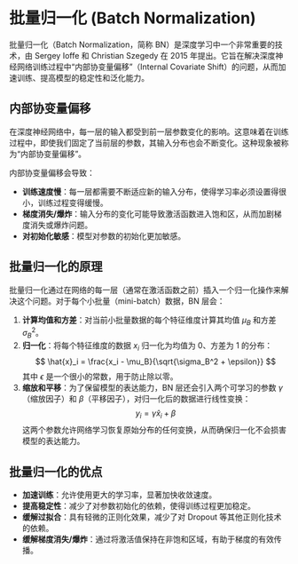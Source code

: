 # 批量归一化 (Batch Normalization)

批量归一化（Batch Normalization，简称 BN）是深度学习中一个非常重要的技术，由 Sergey Ioffe 和 Christian Szegedy 在 2015 年提出。它旨在解决深度神经网络训练过程中“内部协变量偏移”（Internal Covariate Shift）的问题，从而加速训练、提高模型的稳定性和泛化能力。

## 内部协变量偏移

在深度神经网络中，每一层的输入都受到前一层参数变化的影响。这意味着在训练过程中，即使我们固定了当前层的参数，其输入分布也会不断变化。这种现象被称为“内部协变量偏移”。

内部协变量偏移会导致：
- **训练速度慢**：每一层都需要不断适应新的输入分布，使得学习率必须设置得很小，训练过程变得缓慢。
- **梯度消失/爆炸**：输入分布的变化可能导致激活函数进入饱和区，从而加剧梯度消失或爆炸问题。
- **对初始化敏感**：模型对参数的初始化更加敏感。

## 批量归一化的原理

批量归一化通过在网络的每一层（通常在激活函数之前）插入一个归一化操作来解决这个问题。对于每个小批量（mini-batch）数据，BN 层会：

1.  **计算均值和方差**：对当前小批量数据的每个特征维度计算其均值 $\mu_B$ 和方差 $\sigma_B^2$。
2.  **归一化**：将每个特征维度的数据 $x_i$ 归一化为均值为 0、方差为 1 的分布：
    $$ \hat{x}_i = \frac{x_i - \mu_B}{\sqrt{\sigma_B^2 + \epsilon}} $$
    其中 $\epsilon$ 是一个很小的常数，用于防止除以零。
3.  **缩放和平移**：为了保留模型的表达能力，BN 层还会引入两个可学习的参数 $\gamma$（缩放因子）和 $\beta$（平移因子），对归一化后的数据进行线性变换：
    $$ y_i = \gamma \hat{x}_i + \beta $$
    这两个参数允许网络学习恢复原始分布的任何变换，从而确保归一化不会损害模型的表达能力。

## 批量归一化的优点

- **加速训练**：允许使用更大的学习率，显著加快收敛速度。
- **提高稳定性**：减少了对参数初始化的依赖，使得训练过程更加稳定。
- **缓解过拟合**：具有轻微的正则化效果，减少了对 Dropout 等其他正则化技术的依赖。
- **缓解梯度消失/爆炸**：通过将激活值保持在非饱和区域，有助于梯度的有效传播。
